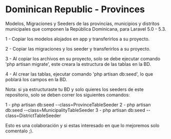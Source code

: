 # Dominican Republic - Provinces
Modelos, Migraciones y Seeders de las provincias, municipios y distritos municipales que componen la República Dominicana, para Laravel 5.0 - 5.3.

1 - Copiar los modelos alojados en app y transferirlos a su proyecto.

2 - Copiar las migraciones y los seeder y transferirlos a su proyecto.

3 - Al copiar los archivos en su proyecto, solo se debe ejecutar comando 'php artisan migrate', este creara la estructura de las tablas en la BD.

4 - Al crear las tablas, ejecutar comando 'php artisan db:seed', lo que poblará los campos en la BD.

Nota: si ya estructuraste tu BD y solo quieres los seeders de este repositorio, solo se deben correr los siguientes comandos:

1 - php artisan db:seed --class=ProvinceTableSeeder
2 - php artisan db:seed --class=MunicipalityTableSeeder
3 - php artisan db:seed --class=DistrictTableSeeder

Esto es una colaboración y si estas interesado en que lo mejoremos solo comentalo ;). 
